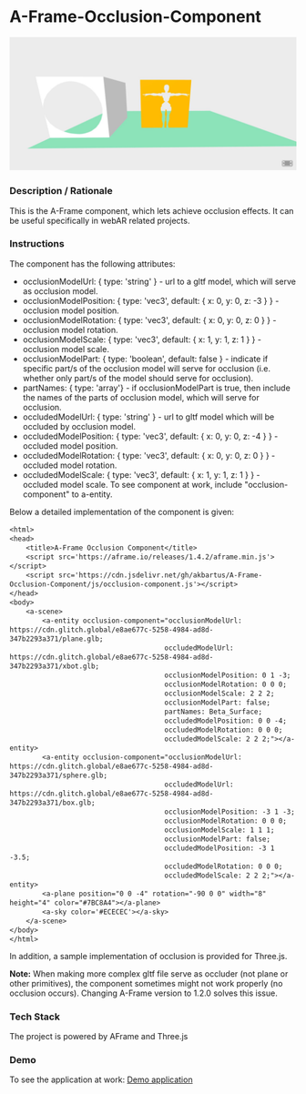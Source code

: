# A-Frame-Occlusion-Component
<img alt="Screenshot" src="img/screenshot.jpg" width="600">

### **Description / Rationale**
This is the A-Frame component, which lets achieve occlusion effects. It can be useful specifically in webAR related projects.     

### **Instructions**
The component has the following attributes:
* occlusionModelUrl: { type: 'string' } - url to a gltf model, which will serve as occlusion model.
* occlusionModelPosition: { type: 'vec3', default: { x: 0, y: 0, z: -3 } } - occlusion model position.
* occlusionModelRotation: { type: 'vec3', default: { x: 0, y: 0, z: 0 } } - occlusion model rotation.
* occlusionModelScale: { type: 'vec3', default: { x: 1, y: 1, z: 1 } } - occlusion model scale.
* occlusionModelPart: { type: 'boolean', default: false } - indicate if specific part/s of the occlusion model will serve for occlusion (i.e. whether only part/s of the model should serve for occlusion). 
* partNames: { type: 'array'} - if occlusionModelPart is true, then include the names of the parts of occlusion model, which will serve for occlusion.
* occludedModelUrl: { type: 'string' } - url to gltf model which will be occluded by occlusion model.
* occludedModelPosition: { type: 'vec3', default: { x: 0, y: 0, z: -4 } } - occluded model position. 
* occludedModelRotation: { type: 'vec3', default: { x: 0, y: 0, z: 0 } } - occluded model rotation.
* occludedModelScale: { type: 'vec3', default: { x: 1, y: 1, z: 1 } } - occluded model scale.
To see component at work, include "occlusion-component" to a-entity.

Below a detailed implementation of the component is given: 
```
<html>
<head>
    <title>A-Frame Occlusion Component</title>
    <script src='https://aframe.io/releases/1.4.2/aframe.min.js'></script>
    <script src='https://cdn.jsdelivr.net/gh/akbartus/A-Frame-Occlusion-Component/js/occlusion-component.js'></script>
</head>
<body>
    <a-scene>
        <a-entity occlusion-component="occlusionModelUrl: https://cdn.glitch.global/e8ae677c-5258-4984-ad8d-347b2293a371/plane.glb;
                                      occludedModelUrl: https://cdn.glitch.global/e8ae677c-5258-4984-ad8d-347b2293a371/xbot.glb;
                                      occlusionModelPosition: 0 1 -3;
                                      occlusionModelRotation: 0 0 0;
                                      occlusionModelScale: 2 2 2;
                                      occlusionModelPart: false;
                                      partNames: Beta_Surface; 
                                      occludedModelPosition: 0 0 -4;
                                      occludedModelRotation: 0 0 0;
                                      occludedModelScale: 2 2 2;"></a-entity>
        <a-entity occlusion-component="occlusionModelUrl: https://cdn.glitch.global/e8ae677c-5258-4984-ad8d-347b2293a371/sphere.glb;
                                      occludedModelUrl: https://cdn.glitch.global/e8ae677c-5258-4984-ad8d-347b2293a371/box.glb;
                                      occlusionModelPosition: -3 1 -3;
                                      occlusionModelRotation: 0 0 0;
                                      occlusionModelScale: 1 1 1;
                                      occlusionModelPart: false;
                                      occludedModelPosition: -3 1 -3.5;
                                      occludedModelRotation: 0 0 0;
                                      occludedModelScale: 2 2 2;"></a-entity>
        <a-plane position="0 0 -4" rotation="-90 0 0" width="8" height="4" color="#7BC8A4"></a-plane>
        <a-sky color='#ECECEC'></a-sky>
    </a-scene>
</body>
</html>
```
In addition, a sample implementation of occlusion is provided for Three.js.

<b>Note:</b> When making more complex gltf file serve as occluder (not plane or other primitives), the component sometimes might not work properly (no occlusion occurs). Changing A-Frame version to 1.2.0 solves this issue.

### **Tech Stack**
The project is powered by AFrame and Three.js

### **Demo**
To see the application at work: [Demo application](https://occlusion-component.glitch.me/)
